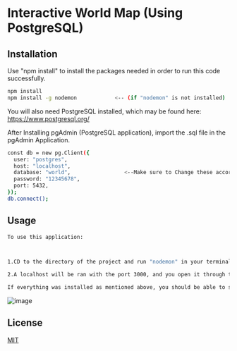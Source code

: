 # Interactive World Map (Using PostgreSQL)



## Installation

Use "npm install" to install the packages needed in order to run this code successfully.


```bash
npm install
npm install -g nodemon            <-- (if "nodemon" is not installed) 
```

You will also need PostgreSQL installed, which may be found here: https://www.postgresql.org/


After Installing pgAdmin (PostgreSQL application), import the .sql file in the pgAdmin Application.


```bash
const db = new pg.Client({
  user: "postgres",
  host: "localhost",
  database: "world",                 <--Make sure to Change these according to your log-in information
  password: "12345678",
  port: 5432,
});
db.connect();
```




## Usage

```bash
To use this application:



1.CD to the directory of the project and run "nodemon" in your terminal.

2.A localhost will be ran with the port 3000, and you open it through the browser.

If everything was installed as mentioned above, you should be able to see the World Map and add the countries you have been to, etc.
```

![image](https://github.com/jon-avdullahu/WorldMap-SQL-API/assets/81752726/fe394b09-f8a6-4086-9fd3-165fc6b40510)



## License

[MIT](https://choosealicense.com/licenses/mit/)
